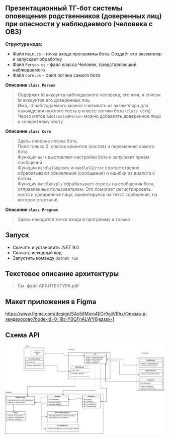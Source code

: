 ## Презентационный ТГ-бот системы оповещения родственников (доверенных лиц) при опасности у наблюдаемого (человека с ОВЗ)

**Структура кода:**
+ Файл `Main.cs` - точка входа программы бота. Создаёт его экземпляр и запускает обработку
+ Файл `Person.cs` - файл класса Человек, представляющий наблюдаемого
+ Файл `Core.cs` - файл логики самого бота

**Описание `class Person`**
> Содержит id аккаунта наблюдаемого человека, его имя, и список id аккаунтов его доверенных лиц \
Имя, id наблюдаемого можно считывать из экземпляра для нахождения нужного хоста в классе логики бота (`class Core`)\
Через метод `AddTrustedPerson` можно добавлять доверенное лицо к конкретному хосту

**Описание `class Core`**
> Здесь описана логика бота.\
Поля только 2: список клиентов (хостов) и переменная самого бота\
Функция `Work` выставляет настройки бота и запускает приём сообщений\
Функции `HandleTGUpdate` и `HandleTGError` соответственно обрабатывают обновления (сообщения) и ошибки из диалога с ботом\
Функция `HandleReply` обрабатывает ответы на сообщения бота, отправленные пользователем. Это помогает регистрировать хоста и доверенное лицо, ориентируясь на текст сообщения, на которое ответили\

**Описание `class Program`**
> Здесь находится точка входа в программу и только

## Запуск
+ Скачать и установить .NET 9.0
+ Скачать исходный код
+ Запустить команду `dotnet run`

## Текстовое описание архитектуры
> См. файл АРХИТЕКТУРА.pdf


## Макет приложения в Figma

https://www.figma.com/design/SAs5ifMicn4EGr9gjiVRhx/Фижма-в-хендехохово?node-id=0-1&t=Y0QFnALWY6jezssx-1

## Схема API
![](API_status_checker.png)